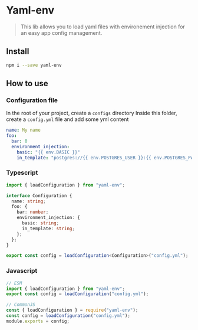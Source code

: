 # Yaml-env

> This lib allows you to load yaml files with environement injection for an easy app config management.

## Install

```sh
npm i --save yaml-env
```

## How to use

### Configuration file

In the root of your project, create a `configs` directory
Inside this folder, create a `config.yml` file and add some yml content

```yaml
name: My name
foo:
  bar: 0
  environment_injection:
    basic: "{{ env.BASIC }}"
    in_template: "postgres://{{ env.POSTGRES_USER }}:{{ env.POSTGRES_PASSWORD }}@{{ env.POSTGRES_HOST}}:{{ env.POSTGRES_PASSWORD }}/{{ env.POSTGRES_DATABASE }}"
```

### Typescript

```typescript
import { loadConfiguration } from "yaml-env";

interface Configuration {
  name: string;
  foo: {
    bar: number;
    environment_injection: {
      basic: string;
      in_template: string;
    };
  };
}

export const config = loadConfiguration<Configuration>("config.yml");
```

### Javascript

```javascript
// ESM
import { loadConfiguration } from "yaml-env";
export const config = loadConfiguration("config.yml");

// CommonJS
const { loadConfiguration } = require("yaml-env");
const config = loadConfiguration("config.yml");
module.exports = config;
```
